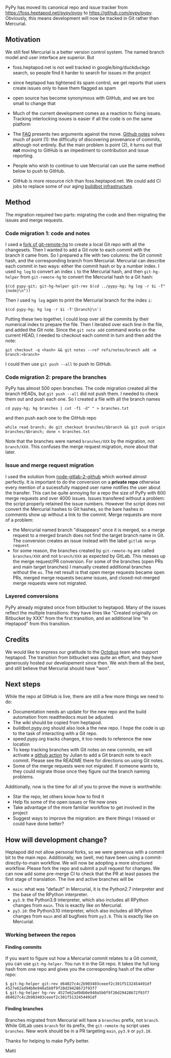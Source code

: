 <!--
.. title: PyPy moved to Git, GitHub
.. slug: pypy-moved-to-git-github
.. date: 2023-12-29 14:19:55 UTC
.. tags: 
.. category: 
.. link: 
.. description: 
.. type: text
.. author: mattip
-->

PyPy has moved its canonical repo and issue tracker from
<https://foss.heptapod.net/pypy/pypy> to <https://github.com/pypy/pypy>. Obviously,
this means development will now be tracked in Git rather than Mercurial.

## Motivation

We still feel Mercurial is a better version control system. The named branch
model and user interface are superior. But

- foss.heptapod.net is not well tracked in google/bing/duckduckgo
  search, so people find it harder to search for issues in the project

- since heptapod has tightened its spam control, we get reports that
  users create issues only to have them flagged as spam

- open source has become synonymous with GitHub, and we are too small to
  change that

- Much of the current development comes as a reaction to fixing issues.
  Tracking interlocking issues is easier if all the code is on the same
  platform

- The [FAQ](https://doc.pypy.org/en/latest/faq.html#why-doesn-t-pypy-use-git-and-move-to-github)
  presents two arguments against the move. [Github notes](https://git-scm.com/docs/git-notes)
  solves much of point (1): the difficulty of discovering provenance of
  commits, although not entirely. But the main problem is point (2), it turns
  out that __not__ moving to GitHub is an impediment to contribution and issue
  reporting.

- People who wish to continue to use Mercurial can use the same method below to
  push to GitHub.

- GitHub is more resource rich than foss.heptapod.net. We could add CI
  jobs to replace some of our aging [buildbot
  infrastructure](https://buildbot.pypy.org).

## Method

The migration required two parts: migrating the code and then migrating the
issues and merge requests.

### Code migration 1: code and notes

I used a [fork of git-remote-hg](https://github.com/mnauw/git-remote-hg) to
create a local Git repo with all the changesets. Then I wanted to add a Git
note to each commit with the branch it came from. So I prepared a file with two
columns: the Git commit hash, and the corresponding branch from Mercurial.
Mercurial can describe each commit in two ways: either the commit hash or by a
number index. I used `hg log` to convert an index `i` to the Mercurial hash,
and then `git-hg-helper` from `git-remote-hg` to convert the Mercurial hash to
a Git hash:
```
$(cd pypy-git; git-hg-helper git-rev $(cd ../pypy-hg; hg log -r $i -T"{node}\n"))
```

Then I used `hg log` again to print the Mercurial branch for the index `i`:
```
$(cd pypy-hg; hg log -r $i -T'{branch}\n')
```

Putting these two together, I could loop over all the commits by their
numerical index to prepare the file. Then I iterated over each line in the
file, and added the Git note. Since the `git note add` command works on the
current HEAD, I needed to checkout each commit in turn and then add the note:
```
git checkout -q <hash> && git notes --ref refs/notes/branch add -m branch:<branch>
```

I could then use `git push --all` to push to GitHub.

### Code migration 2: prepare the branches

PyPy has almost 500 open branches. The code migration created all the branch
HEADs, but `git push --all` did not push them. I needed to check them out and
push each one. So I created a file with all the branch names
```
cd pypy-hg; hg branches | cut -f1 -d" " > branches.txt
```

and then push each one to the GitHub repo

```
while read branch; do git checkout branches/$branch && git push origin branches/$branch; done < branches.txt
```

Note that the branches were named `branches/XXX` by the migration, not `branch/XXX`. This confuses the merge request migration, more about that later.

### Issue and merge request migration

I used the solution from
[node-gitlab-2-github](https://github.com/piceaTech/node-gitlab-2-github) which
worked almost perfectly. It is important to do the conversion on a __private
repo__ otherwise every mention of a sucessfully mapped user name notifies
the user about the transfer. This can be quite annoying for a repo the size of
PyPy with 600 merge requests and over 4000 issues. Issues transfered without a
problem: the script properly retained the issue numbers. However the script
does not convert the Mercurial hashes to Git hashes, so the bare hashes in
comments show up without a link to the commit. Merge requests are more of a problem:

- the Mercurial named branch "disappears" once it is merged, so a merge request
  to a merged branch does not find the target branch name in Git. The
  conversion creates an issue instead with the label `gitlab merge request`
- for some reason, the branches created by `git-remote-hg` are called
  `branches/XXX` and not `branch/XXX` as expected by GitLab. This messes up the
  merge request/PR conversion. For some of the branches (open PRs and main
  target branches) I manually created additional branches without the `es`. The
  net result is that open merge requests became open PRs, merged merge requests
  became issues, and closed-not-merged merge requests were not migrated.

### Layered conversions
PyPy already migrated once from bitbucket to heptapod. Many of the issues
reflect the multiple transitions: they have lines like "Created originally on
Bitbucket by XXX" from the first transition, and an additional line "In
Heptapod" from this transition.

## Credits
We would like to express our gratitude to the [Octobus](https://octobus.net/)
team who support heptapod. The transition from bitbucket was quite an effort,
and they have generously hosted our developement since then. We wish them all
the best, and still believe that Mercurial should have "won".

## Next steps

While the repo at GitHub is live, there are still a few more things we need to
do:

- Documentation needs an update for the new repo and the build automation from
  readthedocs must be adjusted.
- The wiki should be copied from heptapod.
- buildbot.pypy.org should also look a the new repo. I hope the code is up to
  the task of interacting with a Git repo.
- speed.pypy.org tracks changes, it too needs to reference the new location
- To keep tracking branches with Git notes on new commits, we will activate a
  [github action](https://github.com/Julian/named-branch-action) by Julian to
  add a Git branch note to each commit. Please see the README there for
  directions on using Git notes.
- Some of the merge requests were not migrated. If someone wants to, they could
  migrate those once they figure out the branch naming problems.

Additionally, now is the time for all of you to prove the move is worthwhile:

- Star the repo, let others know how to find it
- Help fix some of the open issues or file new ones
- Take advantage of the more familiar workflow to get involved in the project
- Suggest ways to improve the migration: are there things I missed or could
  have done better?

## How will development change?
Heptapod did not allow personal forks, so we were generous with a commit bit to
the main repo. Additionally, we (well, me) have been using a
commit-directly-to-main workflow. We will now be adopting a more structured
workflow. Please fork the repo and submit a pull request for changes. We can now
add some pre-merge CI to check that the PR at least passes the first stage of
translation. The live and active branches will be
- `main`: what was "default" in Mercurial, it is the Python2.7 interpreter and
  the base of the RPython interpreter.
- `py3.9`: the Python3.9 interpreter, which also includes all RPython changes
  from `main`. This is exactly like on Mercurial.
- `py3.10`: the Python3.10 interpreter, which also includes all RPython changes
  from `main` and all bugfixes from `py3.9`. This is exactly like on Mercurial.

### Working between the repos

#### Finding commits

If you want to figure out how a Mercurial commit relates to a Git commit, you
can use `git-hg-helper`. You run it in the Git repo. It takes the full long
hash from one repo and gives you the corresponding hash of the other repo:
```
$ git-hg-helper git-rev d64027c4c2b903403ceeef2c301f5132454491df
4527e62ad94b0e940a5b0f9f20d29428672f93f7
$ git-hg-helper hg-rev 4527e62ad94b0e940a5b0f9f20d29428672f93f7
d64027c4c2b903403ceeef2c301f5132454491df
```

#### Finding branches

Branches migrated from Mercurial will have a `branches` prefix, not `branch`.
While GitLab uses `branch` for its prefix, the `git-remote-hg` script uses
`branches`. New work should be in a PR targeting `main`, `py3.9` or `py3.10`.

Thanks for helping to make PyPy better.

Matti
